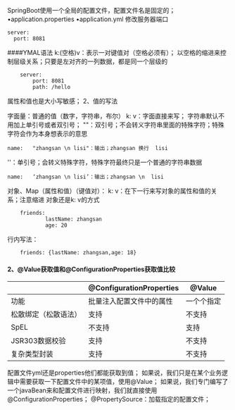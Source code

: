 SpringBoot使用一个全局的配置文件，配置文件名是固定的；
•application.properties
•application.yml
修改服务器端口
```
server:
  port: 8081
```
####YMAL语法
k:(空格)v：表示一对键值对（空格必须有）；
以空格的缩进来控制层级关系；只要是左对齐的一列数据，都是同一个层级的
```
    server:
        port: 8081
        path: /hello
```
属性和值也是大小写敏感；
2、值的写法

字面量：普通的值（数字，字符串，布尔）
	k: v：字面直接来写；
		字符串默认不用加上单引号或者双引号；
		\"\"：双引号；不会转义字符串里面的特殊字符；特殊字符会作为本身想表示的意思
```
name:   "zhangsan \n lisi"：输出；zhangsan 换行  lisi
```
''：单引号；会转义特殊字符，特殊字符最终只是一个普通的字符串数据
```
name:   ‘zhangsan \n lisi’：输出；zhangsan \n  lisi
```
对象、Map（属性和值）（键值对）：
k: v：在下一行来写对象的属性和值的关系；注意缩进
对象还是k: v的方式
```
    friends:
    		lastName: zhangsan
    		age: 20
```
行内写法：
```
    friends: {lastName: zhangsan,age: 18}
```
#### 2、@Value获取值和@ConfigurationProperties获取值比较

|                      | @ConfigurationProperties | @Value     |
| -------------------- | ------------------------ | ---------- |
| 功能                 | 批量注入配置文件中的属性 | 一个个指定 |
| 松散绑定（松散语法） | 支持                     | 不支持     |
| SpEL                 | 不支持                   | 支持       |
| JSR303数据校验       | 支持                     | 不支持     |
| 复杂类型封装         | 支持                     | 不支持     |

配置文件yml还是properties他们都能获取到值；
如果说，我们只是在某个业务逻辑中需要获取一下配置文件中的某项值，使用@Value；
如果说，我们专门编写了一个javaBean来和配置文件进行映射，我们就直接使用@ConfigurationProperties；
@PropertySource：加载指定的配置文件；






